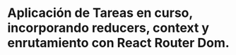 # Aplicación de Tareas en curso, incorporando reducers, context y enrutamiento con React Router Dom.
